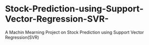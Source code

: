 # Stock-Prediction-using-Support-Vector-Regression-SVR-
A Machin Mearning Project on Stock Prediction using Support Vector Regression(SVR)
